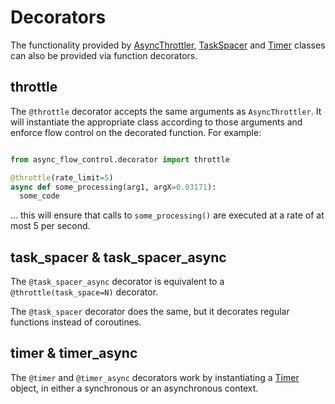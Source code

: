 # Decorators

The functionality provided by [AsyncThrottler], [TaskSpacer] and [Timer]
classes can also be provided via function decorators.

## throttle

The `@throttle` decorator accepts the same arguments as `AsyncThrottler`. It
will instantiate the appropriate class according to those arguments and enforce
flow control on the decorated function. For example:

```Python

from async_flow_control.decorator import throttle

@throttle(rate_limit=5)
async def some_processing(arg1, argX=0.03171):
  some_code
```

... this will ensure that calls to `some_processing()` are executed at a rate
of at most 5 per second.


## task_spacer & task_spacer_async

The `@task_spacer_async` decorator is equivalent to a
`@throttle(task_space=N)` decorator.

The `@task_spacer` decorator does the same, but it decorates regular functions
instead of coroutines.


## timer & timer_async

The `@timer` and `@timer_async` decorators work by instantiating a [Timer]
object, in either a synchronous or an asynchronous context.



[AsyncThrottler]: async-throttler.md
[TaskSpacer]: async-throttler.md#taskspacer
[Timer]: timer.md
